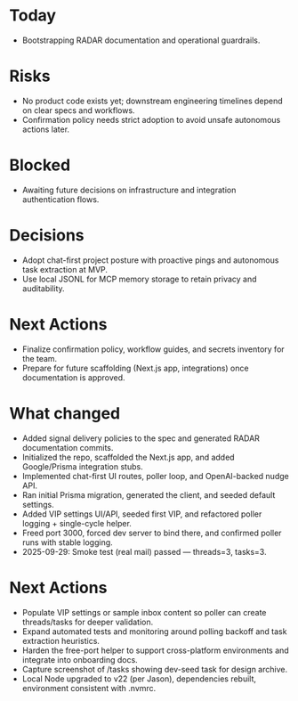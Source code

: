 # Today
- Bootstrapping RADAR documentation and operational guardrails.

# Risks
- No product code exists yet; downstream engineering timelines depend on clear specs and workflows.
- Confirmation policy needs strict adoption to avoid unsafe autonomous actions later.

# Blocked
- Awaiting future decisions on infrastructure and integration authentication flows.

# Decisions
- Adopt chat-first project posture with proactive pings and autonomous task extraction at MVP.
- Use local JSONL for MCP memory storage to retain privacy and auditability.

# Next Actions
- Finalize confirmation policy, workflow guides, and secrets inventory for the team.
- Prepare for future scaffolding (Next.js app, integrations) once documentation is approved.

# What changed
- Added signal delivery policies to the spec and generated RADAR documentation commits.
- Initialized the repo, scaffolded the Next.js app, and added Google/Prisma integration stubs.
- Implemented chat-first UI routes, poller loop, and OpenAI-backed nudge API.
- Ran initial Prisma migration, generated the client, and seeded default settings.
- Added VIP settings UI/API, seeded first VIP, and refactored poller logging + single-cycle helper.
- Freed port 3000, forced dev server to bind there, and confirmed poller runs with stable logging.
- 2025-09-29: Smoke test (real mail) passed — threads=3, tasks=3.

# Next Actions
- Populate VIP settings or sample inbox content so poller can create threads/tasks for deeper validation.
- Expand automated tests and monitoring around polling backoff and task extraction heuristics.
- Harden the free-port helper to support cross-platform environments and integrate into onboarding docs.
- Capture screenshot of /tasks showing dev-seed task for design archive.
- Local Node upgraded to v22 (per Jason), dependencies rebuilt, environment consistent with .nvmrc.
